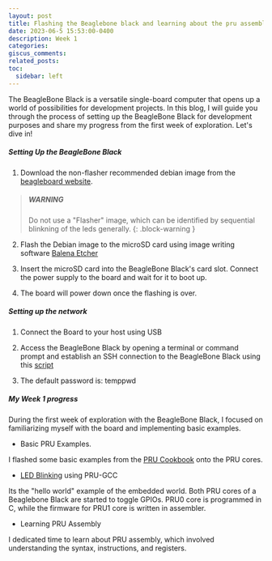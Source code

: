 ```yaml
---
layout: post
title: Flashing the Beaglebone black and learning about the pru assembly
date: 2023-06-5 15:53:00-0400
description: Week 1
categories: 
giscus_comments: 
related_posts: 
toc:
  sidebar: left
---
```

The BeagleBone Black is a versatile single-board computer that opens up a world of possibilities for development projects. In this blog, I will guide you through the process of setting up the BeagleBone Black for development purposes and share my progress from the first week of exploration. Let's dive in!

##### Setting Up the BeagleBone Black

1. Download the non-flasher recommended debian image from the [beagleboard website](https://beagleboard.org/latest-images).

> ##### WARNING
>
> Do not use a "Flasher" image, which can be identified by sequential blinkning of the leds generally.
{: .block-warning }

2. Flash the Debian image to the microSD card using image writing software [Balena Etcher](https://etcher.balena.io/)

3. Insert the microSD card into the BeagleBone Black's card slot. Connect the power supply to the board and wait for it to boot up.

4. The board will power down once the flashing is over.

##### Setting up the network

1. Connect the Board to your host using USB

2. Access the BeagleBone Black by opening a terminal or command prompt and establish an SSH connection to the BeagleBone Black using this [script](https://gist.github.com/pdp7/d2711b5ff1fbb000240bd8337b859412)

3. The default password is: temppwd

##### My Week 1 progress

During the first week of exploration with the BeagleBone Black, I focused on familiarizing myself with the board and implementing basic examples.

- Basic PRU Examples.

 I flashed some basic examples from the [PRU Cookbook](https://beagleboard.org/static/prucookbook/) onto the PRU cores.

- [LED Blinking](https://github.com/dinuxbg/pru-gcc-examples) using PRU-GCC

Its the "hello world" example of the embedded world. Both PRU cores of a Beaglebone Black are started to toggle GPIOs. PRU0 core is programmed in C, while the firmware for PRU1 core is written in assembler.

- Learning PRU Assembly

I dedicated time to learn about PRU assembly, which involved understanding the syntax, instructions, and registers.